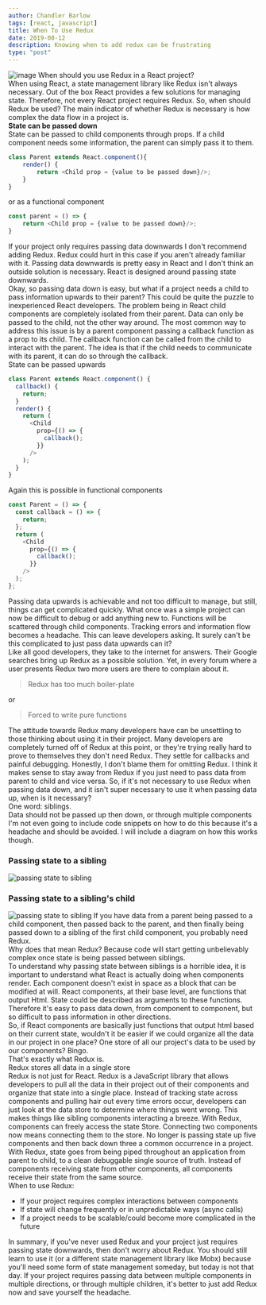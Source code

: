 ```yaml
---
author: Chandler Barlow
tags: [react, javascript]
title: When To Use Redux
date: 2019-08-12
description: Knowing when to add redux can be frustrating
type: "post"
---
```


![image](/redux_img.jpeg)
When should you use Redux in a React project?  
When using React, a state management library like Redux isn't always necessary. Out of the box React provides a few solutions for managing state. Therefore, not every React project requires Redux. So, when should Redux be used?
The main indicator of whether Redux is necessary is how complex the data flow in a project is.  
**State can be passed down**  
State can be passed to child components through props. If a child component needs some information, the parent can simply pass it to them.

```javascript
class Parent extends React.component(){
    render() {
        return <Child prop = {value to be passed down}/>;
    }
}
```

or as a functional component

```javascript
const parent = () => {
    return <Child prop = {value to be passed down}/>;
}
```

If your project only requires passing data downwards I don't recommend adding Redux. Redux could hurt in this case if you aren't already familiar with it. Passing data downwards is pretty easy in React and I don't think an outside solution is necessary. React is designed around passing state downwards.  
Okay, so passing data down is easy, but what if a project needs a child to pass information upwards to their parent? This could be quite the puzzle to inexperienced React developers. The problem being in React child components are completely isolated from their parent. Data can only be passed to the child, not the other way around. The most common way to address this issue is by a parent component passing a callback function as a prop to its child. The callback function can be called from the child to interact with the parent. The idea is that if the child needs to communicate with its parent, it can do so through the callback.  
State can be passed upwards

```javascript
class Parent extends React.component() {
  callback() {
    return;
  }
  render() {
    return (
      <Child
        prop={() => {
          callback();
        }}
      />
    );
  }
}
```

Again this is possible in functional components

```javascript
const Parent = () => {
  const callback = () => {
    return;
  };
  return (
    <Child
      prop={() => {
        callback();
      }}
    />
  );
};
```

Passing data upwards is achievable and not too difficult to manage, but still, things can get complicated quickly. What once was a simple project can now be difficult to debug or add anything new to. Functions will be scattered through child components. Tracking errors and information flow becomes a headache. This can leave developers asking.
It surely can't be this complicated to just pass data upwards can it?  
Like all good developers, they take to the internet for answers. Their Google searches bring up Redux as a possible solution. Yet, in every forum where a user presents Redux two more users are there to complain about it.

> Redux has too much boiler-plate

or

> Forced to write pure functions

The attitude towards Redux many developers have can be unsettling to those thinking about using it in their project. Many developers are completely turned off of Redux at this point, or they're trying really hard to prove to themselves they don't need Redux. They settle for callbacks and painful debugging. Honestly, I don't blame them for omitting Redux. I think it makes sense to stay away from Redux if you just need to pass data from parent to child and vice versa. So, if it's not necessary to use Redux when passing data down, and it isn't super necessary to use it when passing data up, when is it necessary?  
One word: siblings.  
Data should not be passed up then down, or through multiple components  
I'm not even going to include code snippets on how to do this because it's a headache and should be avoided. I will include a diagram on how this works though.

### Passing state to a sibling

![passing state to sibling](/redux_chart_1.png)

### Passing state to a sibling's child

![passing state to sibling](/redux_chart_2.png)
If you have data from a parent being passed to a child component, then passed back to the parent, and then finally being passed down to a sibling of the first child component, you probably need Redux.  
Why does that mean Redux? Because code will start getting unbelievably complex once state is being passed between siblings.  
To understand why passing state between siblings is a horrible idea, it is important to understand what React is actually doing when components render. Each component doesn't exist in space as a block that can be modified at will. React components, at their base level, are functions that output Html. State could be described as arguments to these functions.  
Therefore it's easy to pass data down, from component to component, but so difficult to pass information in other directions.  
So, if React components are basically just functions that output html based on their current state, wouldn't it be easier if we could organize all the data in our project in one place? One store of all our project's data to be used by our components? Bingo.  
That's exactly what Redux is.  
Redux stores all data in a single store  
Redux is not just for React. Redux is a JavaScript library that allows developers to pull all the data in their project out of their components and organize that state into a single place. Instead of tracking state across components and pulling hair out every time errors occur, developers can just look at the data store to determine where things went wrong. This makes things like sibling components interacting a breeze. With Redux, components can freely access the state Store. Connecting two components now means connecting them to the store. No longer is passing state up five components and then back down three a common occurrence in a project.
With Redux, state goes from being piped throughout an application from parent to child, to a clean debuggable single source of truth. Instead of components receiving state from other components, all components receive their state from the same source.  
When to use Redux:

- If your project requires complex interactions between components
- If state will change frequently or in unpredictable ways (async calls)
- If a project needs to be scalable/could become more complicated in the future

In summary, if you've never used Redux and your project just requires passing state downwards, then don't worry about Redux. You should still learn to use it (or a different state management library like Mobx) because you'll need some form of state management someday, but today is not that day. If your project requires passing data between multiple components in multiple directions, or through multiple children, it's better to just add Redux now and save yourself the headache.
